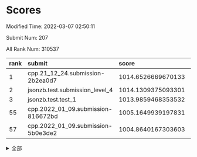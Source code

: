 # Scores

Modified Time: 2022-03-07 02:50:11

Submit Num: 207

All Rank Num: 310537

| rank |               submit               |       score        |       sigma        | pk_num |
| :--- | :--------------------------------- | :----------------- | :----------------- | :----- |
| 1    | cpp.21_12_24.submission-2b2ea0d7   | 1014.6526669670133 | 0.8153300092717259 | 5998   |
| 2    | jsonzb.test.submission_level_4     | 1014.1309375093301 | 0.8020537117345901 | 6000   |
| 3    | jsonzb.test.test_1                 | 1013.9859468353532 | 0.8689076475811529 | 5995   |
| 55   | cpp.2022_01_09.submission-816672bd | 1005.1649939197831 | 0.7229994194290952 | 6003   |
| 57   | cpp.2022_01_09.submission-5b0e3de2 | 1004.8640167303603 | 0.724738838450085  | 6002   |


<details>
<summary>全部</summary>

| rank |                 submit                 |       score        |       sigma        | pk_num |
| :--- | :------------------------------------- | :----------------- | :----------------- | :----- |
| 1    | cpp.21_12_24.submission-2b2ea0d7       | 1014.6526669670133 | 0.8153300092717259 | 5998   |
| 2    | jsonzb.test.submission_level_4         | 1014.1309375093301 | 0.8020537117345901 | 6000   |
| 3    | jsonzb.test.test_1                     | 1013.9859468353532 | 0.8689076475811529 | 5995   |
| 4    | gobigger.level_3.submission_level_3_46 | 1011.3555140861725 | 0.7630358176381119 | 5999   |
| 5    | gobigger.level_3.submission_level_3_0  | 1011.239766461199  | 0.7700697210607628 | 5998   |
| 6    | gobigger.level_3.submission_level_3_31 | 1011.0442816859003 | 0.7596493119509335 | 6001   |
| 7    | gobigger.level_3.submission_level_3_14 | 1010.967778977299  | 0.7476013012824478 | 6002   |
| 8    | gobigger.level_3.submission_level_3_34 | 1010.8300153272584 | 0.7562396312654114 | 5995   |
| 9    | gobigger.level_3.submission_level_3_43 | 1010.7758338048607 | 0.782679296530617  | 6001   |
| 10   | gobigger.level_3.submission_level_3_25 | 1010.7566835085477 | 0.797054183112862  | 6003   |
| 11   | gobigger.level_3.submission_level_3_41 | 1010.7308169182356 | 0.7563694487504259 | 5998   |
| 12   | gobigger.level_3.submission_level_3_45 | 1010.7173262296095 | 0.7617579880983761 | 5997   |
| 13   | gobigger.level_3.submission_level_3_4  | 1010.6229037683478 | 0.7771901231488425 | 6001   |
| 14   | gobigger.level_3.submission_level_3_2  | 1010.5329871408504 | 0.7479633630600345 | 6003   |
| 15   | gobigger.level_3.submission_level_3_22 | 1010.4386025369668 | 0.76479222155065   | 5993   |
| 16   | gobigger.level_3.submission_level_3_36 | 1010.3898656534211 | 0.773310878201139  | 5999   |
| 17   | gobigger.level_3.submission_level_3_18 | 1010.3612735861839 | 0.7567448693788411 | 5999   |
| 18   | gobigger.level_3.submission_level_3_37 | 1010.3448056569489 | 0.7556540742248236 | 6001   |
| 19   | gobigger.level_3.submission_level_3_15 | 1010.2803951407195 | 0.7595608134133667 | 6003   |
| 20   | gobigger.level_3.submission_level_3_9  | 1010.1631693174484 | 0.7610007310288497 | 5999   |
| 21   | gobigger.level_3.submission_level_3_47 | 1010.1191478605688 | 0.7526671946657423 | 5999   |
| 22   | gobigger.level_3.submission_level_3_23 | 1010.0828403229576 | 0.7660341216216874 | 6005   |
| 23   | gobigger.level_3.submission_level_3_27 | 1010.0671307163817 | 0.763946394370656  | 6000   |
| 24   | gobigger.level_3.submission_level_3_21 | 1009.888958143224  | 0.7711229135253028 | 5998   |
| 25   | gobigger.level_3.submission_level_3_29 | 1009.8840889972245 | 0.761212124322802  | 6005   |
| 26   | gobigger.level_3.submission_level_3_19 | 1009.8684552033657 | 0.7463823631712737 | 5999   |
| 27   | gobigger.level_3.submission_level_3_35 | 1009.8628125922554 | 0.7617961781728775 | 6002   |
| 28   | gobigger.level_3.submission_level_3_32 | 1009.8474171708477 | 0.7572424056498558 | 6000   |
| 29   | gobigger.level_3.submission_level_3_48 | 1009.8164750654648 | 0.7800659793250432 | 6001   |
| 30   | gobigger.level_3.submission_level_3_44 | 1009.7665742795615 | 0.7374718987868054 | 5997   |
| 31   | gobigger.level_3.submission_level_3_11 | 1009.7600127582404 | 0.7508737672725104 | 5998   |
| 32   | gobigger.level_3.submission_level_3_5  | 1009.6771474116564 | 0.7446508089725657 | 6003   |
| 33   | gobigger.level_3.submission_level_3_49 | 1009.6581379481556 | 0.7393625447611236 | 6007   |
| 34   | gobigger.level_3.submission_level_3_13 | 1009.5777534725726 | 0.7476005034906541 | 5998   |
| 35   | gobigger.level_3.submission_level_3_26 | 1009.55599966102   | 0.7370011022404618 | 6003   |
| 36   | gobigger.level_3.submission_level_3_20 | 1009.5212696383511 | 0.7658273285316637 | 6003   |
| 37   | gobigger.level_3.submission_level_3_1  | 1009.4472975207676 | 0.7473805689542898 | 6000   |
| 38   | gobigger.level_3.submission_level_3_7  | 1009.4323910436058 | 0.744035636137036  | 6001   |
| 39   | gobigger.level_3.submission_level_3_38 | 1009.3978706924012 | 0.7388783049431865 | 6003   |
| 40   | gobigger.level_3.submission_level_3_28 | 1009.1967626941608 | 0.7800571399351125 | 6002   |
| 41   | gobigger.level_3.submission_level_3_42 | 1009.1200902161722 | 0.7464193271752514 | 6007   |
| 42   | gobigger.level_3.submission_level_3_30 | 1009.0882560400344 | 0.7758185555831658 | 6003   |
| 43   | gobigger.level_3.submission_level_3_8  | 1009.0199986973416 | 0.7437859234140753 | 6001   |
| 44   | gobigger.level_3.submission_level_3_16 | 1008.934102796564  | 0.7673331948884086 | 6000   |
| 45   | gobigger.level_3.submission_level_3_6  | 1008.8652301044541 | 0.773321780279407  | 5999   |
| 46   | gobigger.level_3.submission_level_3_10 | 1008.8516870330945 | 0.7378729263615971 | 6000   |
| 47   | gobigger.level_3.submission_level_3_17 | 1008.6405836851286 | 0.7300900791962669 | 5999   |
| 48   | gobigger.level_3.submission_level_3_40 | 1008.4309738818151 | 0.7544756864201343 | 6001   |
| 49   | gobigger.level_3.submission_level_3_39 | 1008.2698147117916 | 0.7574671759380044 | 6004   |
| 50   | gobigger.level_3.submission_level_3_33 | 1008.2692549973982 | 0.7369455447616167 | 5995   |
| 51   | gobigger.level_3.submission_level_3_12 | 1008.1379303354055 | 0.7385957455493564 | 6008   |
| 52   | gobigger.level_3.submission_level_3_3  | 1008.1317527491715 | 0.7522611826024235 | 5997   |
| 53   | gobigger.level_3.submission_level_3_24 | 1008.0965176088304 | 0.7439411204811964 | 6003   |
| 54   | gobigger.level_1.submission_level_1_36 | 1006.0417563090325 | 0.7418353485950419 | 6003   |
| 55   | cpp.2022_01_09.submission-816672bd     | 1005.1649939197831 | 0.7229994194290952 | 6003   |
| 56   | gobigger.level_1.submission_level_1_12 | 1005.0134068850023 | 0.7226930967436463 | 6000   |
| 57   | cpp.2022_01_09.submission-5b0e3de2     | 1004.8640167303603 | 0.724738838450085  | 6002   |
| 58   | gobigger.level_1.submission_level_1_39 | 1004.5264935734781 | 0.7098651821642216 | 6003   |
| 59   | gobigger.level_1.submission_level_1_34 | 1004.3422660420138 | 0.7219716234383805 | 6001   |
| 60   | gobigger.level_1.submission_level_1_10 | 1004.2509332115154 | 0.7153508600117885 | 6003   |
| 61   | gobigger.level_1.submission_level_1_49 | 1004.2371953550638 | 0.7129531247710993 | 5999   |
| 62   | gobigger.level_1.submission_level_1_24 | 1004.2125676193467 | 0.7189106129613692 | 6005   |
| 63   | gobigger.level_1.submission_level_1_4  | 1004.1289245221208 | 0.7191223759908184 | 6001   |
| 64   | gobigger.level_1.submission_level_1_3  | 1004.1286077697216 | 0.7292185262455316 | 6003   |
| 65   | gobigger.level_1.submission_level_1_22 | 1004.0111022351958 | 0.7109750614301896 | 6000   |
| 66   | gobigger.level_1.submission_level_1_48 | 1004.0057356762803 | 0.725387868867259  | 5999   |
| 67   | gobigger.level_1.submission_level_1_9  | 1003.9742453801897 | 0.7152406175601376 | 6000   |
| 68   | gobigger.level_1.submission_level_1_25 | 1003.8660812386213 | 0.7223127665734409 | 6001   |
| 69   | gobigger.level_1.submission_level_1_46 | 1003.8392751841081 | 0.7116347798364077 | 6000   |
| 70   | gobigger.level_1.submission_level_1_38 | 1003.7230789530448 | 0.7165160832098972 | 6001   |
| 71   | gobigger.level_1.submission_level_1_32 | 1003.7081276652239 | 0.7197143294047917 | 6003   |
| 72   | gobigger.level_1.submission_level_1_28 | 1003.5786676127451 | 0.7102232088130802 | 6000   |
| 73   | gobigger.level_1.submission_level_1_2  | 1003.5239946074931 | 0.7187299508600493 | 6002   |
| 74   | gobigger.level_1.submission_level_1_18 | 1003.5221990917978 | 0.7136493923207667 | 6001   |
| 75   | gobigger.level_1.submission_level_1_0  | 1003.4464985097233 | 0.7212037735727709 | 6003   |
| 76   | gobigger.level_1.submission_level_1_42 | 1003.4254380588925 | 0.713983396432103  | 6003   |
| 77   | gobigger.level_1.submission_level_1_1  | 1003.4252828297678 | 0.7138650232364734 | 6006   |
| 78   | gobigger.level_1.submission_level_1_20 | 1003.3145405305099 | 0.7082668982038807 | 5999   |
| 79   | gobigger.level_1.submission_level_1_23 | 1003.2975318787163 | 0.7141955119284924 | 6000   |
| 80   | gobigger.level_1.submission_level_1_41 | 1003.2841948824376 | 0.7235157916851428 | 5999   |
| 81   | gobigger.level_1.submission_level_1_15 | 1003.2821041650891 | 0.7090249997218525 | 6002   |
| 82   | gobigger.level_1.submission_level_1_37 | 1003.2435145997971 | 0.7165808787659905 | 6002   |
| 83   | gobigger.level_1.submission_level_1_13 | 1003.2264462627777 | 0.7260989846894321 | 6000   |
| 84   | gobigger.level_1.submission_level_1_5  | 1003.1477225036315 | 0.7184224667878207 | 6004   |
| 85   | gobigger.level_1.submission_level_1_31 | 1003.1392028378208 | 0.7152243939946857 | 6000   |
| 86   | gobigger.level_1.submission_level_1_44 | 1003.0958992634714 | 0.7162098044427637 | 6000   |
| 87   | gobigger.level_1.submission_level_1_7  | 1003.0904299017756 | 0.7185581275419787 | 6005   |
| 88   | gobigger.level_1.submission_level_1_47 | 1003.0315393088482 | 0.713269295458401  | 6000   |
| 89   | gobigger.level_1.submission_level_1_14 | 1002.8887898423336 | 0.7139591670458008 | 6003   |
| 90   | gobigger.level_1.submission_level_1_16 | 1002.8816146884786 | 0.7202338020674348 | 6004   |
| 91   | gobigger.level_1.submission_level_1_27 | 1002.8318939821584 | 0.7091885471556917 | 5998   |
| 92   | gobigger.level_1.submission_level_1_21 | 1002.6948847137393 | 0.7157578572471035 | 5998   |
| 93   | gobigger.level_1.submission_level_1_45 | 1002.6747443890953 | 0.7150741925782101 | 5996   |
| 94   | gobigger.level_1.submission_level_1_35 | 1002.6410317178896 | 0.7257554070293565 | 6001   |
| 95   | gobigger.level_1.submission_level_1_29 | 1002.621219777247  | 0.702731316348572  | 6002   |
| 96   | gobigger.level_1.submission_level_1_30 | 1002.5746035286915 | 0.7183138710725419 | 6002   |
| 97   | gobigger.level_1.submission_level_1_43 | 1002.5178405049953 | 0.7151238788885307 | 5999   |
| 98   | gobigger.level_1.submission_level_1_33 | 1002.3875700203051 | 0.7188279773919922 | 6003   |
| 99   | gobigger.level_1.submission_level_1_19 | 1002.3712713209264 | 0.7022610669983865 | 5999   |
| 100  | gobigger.level_1.submission_level_1_40 | 1002.3443814717142 | 0.7134530562868261 | 6002   |
| 101  | gobigger.level_1.submission_level_1_6  | 1002.2878906748466 | 0.7173778126312949 | 6006   |
| 102  | gobigger.level_1.submission_level_1_8  | 1001.9825397497058 | 0.7115393192457853 | 6003   |
| 103  | gobigger.level_1.submission_level_1_11 | 1001.9437955490756 | 0.7198726708752011 | 5994   |
| 104  | gobigger.level_1.submission_level_1_17 | 1001.0201868302703 | 0.7032369959102412 | 6000   |
| 105  | gobigger.level_1.submission_level_1_26 | 1000.9581954717816 | 0.7209262777119905 | 5999   |
| 106  | gobigger.random.submission_random_25   | 997.6418376116417  | 0.7087398884148596 | 6003   |
| 107  | gobigger.random.submission_random_38   | 997.1941106205828  | 0.7107454019702483 | 6001   |
| 108  | gobigger.random.submission_random_1    | 997.1418416877802  | 0.7022360237473246 | 6001   |
| 109  | gobigger.random.submission_random_13   | 997.052330816058   | 0.6985010688426354 | 5991   |
| 110  | gobigger.random.submission_random_42   | 996.9350973248409  | 0.7069572722938696 | 6002   |
| 111  | gobigger.random.submission_random_26   | 996.8626051956741  | 0.6990317432772338 | 6003   |
| 112  | gobigger.random.submission_random_36   | 996.6211064304919  | 0.7092111741467466 | 6003   |
| 113  | gobigger.random.submission_random_35   | 996.6149077888895  | 0.7012039959402752 | 6001   |
| 114  | gobigger.random.submission_random_43   | 996.5849131777202  | 0.7051829341493787 | 6000   |
| 115  | gobigger.random.submission_random_6    | 996.5584095364061  | 0.6983787191739051 | 6000   |
| 116  | gobigger.random.submission_random_40   | 996.5511624561304  | 0.7086207093252773 | 5999   |
| 117  | gobigger.random.submission_random_28   | 996.5438713276536  | 0.7113103935134376 | 6000   |
| 118  | gobigger.random.submission_random_44   | 996.4800681603108  | 0.701770021811242  | 6000   |
| 119  | gobigger.random.submission_random_37   | 996.4150299344481  | 0.7075522864428013 | 6000   |
| 120  | gobigger.random.submission_random_10   | 996.3746716644811  | 0.7159033068546685 | 6000   |
| 121  | gobigger.random.submission_random_15   | 996.31535652371    | 0.711559477215073  | 5997   |
| 122  | gobigger.random.submission_random_39   | 996.2623153807314  | 0.7252999750670753 | 6001   |
| 123  | gobigger.random.submission_random_49   | 996.2289808571122  | 0.706935994335707  | 6002   |
| 124  | gobigger.random.submission_random_9    | 996.199922991437   | 0.7158359622984848 | 5997   |
| 125  | gobigger.random.submission_random_19   | 996.1886820905079  | 0.7052447634321155 | 6004   |
| 126  | gobigger.random.submission_random_3    | 996.1453025738803  | 0.7139922112025889 | 6005   |
| 127  | gobigger.random.submission_random_45   | 996.1233199081458  | 0.7162907675060293 | 5996   |
| 128  | gobigger.random.submission_random_24   | 996.0383476562218  | 0.6925386655724163 | 6002   |
| 129  | gobigger.random.submission_random_8    | 996.0358829435468  | 0.7079934607004642 | 6000   |
| 130  | gobigger.random.submission_random_32   | 995.9956073208253  | 0.7060423439684576 | 6003   |
| 131  | gobigger.random.submission_random_33   | 995.981469234818   | 0.7120027387795121 | 5997   |
| 132  | gobigger.random.submission_random_41   | 995.9334843395476  | 0.7151271343374026 | 6001   |
| 133  | gobigger.random.submission_random_4    | 995.8041479024291  | 0.7056466581260294 | 6002   |
| 134  | gobigger.random.submission_random_5    | 995.7571288028165  | 0.7199942371959177 | 6005   |
| 135  | gobigger.random.submission_random_22   | 995.7259157149638  | 0.7127224406081748 | 5998   |
| 136  | gobigger.random.submission_random_29   | 995.7101394570294  | 0.7202090282564582 | 6002   |
| 137  | gobigger.random.submission_random_16   | 995.5648505024388  | 0.705252244007263  | 6005   |
| 138  | gobigger.random.submission_random_11   | 995.5643296203627  | 0.7260994360569512 | 5996   |
| 139  | gobigger.random.submission_random_27   | 995.5455584318746  | 0.7336345909645149 | 6002   |
| 140  | gobigger.random.submission_random_7    | 995.5445643618309  | 0.7143578403576415 | 6005   |
| 141  | gobigger.random.submission_random_21   | 995.5244146530515  | 0.7104118881298531 | 5997   |
| 142  | gobigger.random.submission_random_46   | 995.5025122504413  | 0.7166173968429338 | 5998   |
| 143  | gobigger.random.submission_random_23   | 995.5020304150263  | 0.711239309775875  | 6005   |
| 144  | gobigger.random.submission_random_17   | 995.5006779928626  | 0.7138809105278825 | 5999   |
| 145  | gobigger.random.submission_random_48   | 995.461338931198   | 0.7023558843974379 | 5996   |
| 146  | gobigger.random.submission_random_0    | 995.4150143951621  | 0.7183914254417231 | 6004   |
| 147  | gobigger.random.submission_random_20   | 995.3638612722867  | 0.7096160187992948 | 6005   |
| 148  | gobigger.random.submission_random_2    | 995.3166083766823  | 0.7076273001572685 | 6002   |
| 149  | gobigger.random.submission_random_18   | 995.2798206515071  | 0.7086419361185651 | 6003   |
| 150  | gobigger.random.submission_random_14   | 995.2101069289963  | 0.7098813072979216 | 6000   |
| 151  | gobigger.random.submission_random_34   | 994.9694401322439  | 0.7153766198410619 | 6001   |
| 152  | gobigger.random.submission_random_31   | 994.9630493475141  | 0.7123539049922886 | 5998   |
| 153  | gobigger.random.submission_random_12   | 994.8127988075076  | 0.6992984221605826 | 5999   |
| 154  | gobigger.random.submission_random_30   | 994.622488940042   | 0.728430411979596  | 6002   |
| 155  | gobigger.random.submission_random_47   | 994.4554679445589  | 0.7266777107165847 | 6002   |
| 156  | gobigger.level_2.submission_level_2_22 | 994.1992433959766  | 0.7345099922689446 | 6001   |
| 157  | gobigger.level_2.submission_level_2_14 | 994.1590613622762  | 0.7257517691635025 | 6004   |
| 158  | gobigger.level_2.submission_level_2_25 | 993.9140084364117  | 0.7317330422896987 | 6006   |
| 159  | gobigger.level_2.submission_level_2_19 | 993.6267259680769  | 0.7303054709560444 | 6004   |
| 160  | gobigger.level_2.submission_level_2_39 | 993.5726927988172  | 0.7414850064306023 | 5999   |
| 161  | gobigger.level_2.submission_level_2_23 | 993.5614739711036  | 0.7416520110264214 | 6001   |
| 162  | gobigger.level_2.submission_level_2_44 | 993.4770801694262  | 0.7379707099119994 | 5998   |
| 163  | gobigger.level_2.submission_level_2_9  | 993.4292478740626  | 0.7436475721866314 | 6006   |
| 164  | gobigger.level_2.submission_level_2_41 | 993.3493119540916  | 0.7184078033673253 | 6006   |
| 165  | gobigger.level_2.submission_level_2_3  | 993.2846225413073  | 0.7324667050207325 | 5999   |
| 166  | gobigger.level_2.submission_level_2_24 | 993.196823952249   | 0.7431715953457699 | 5999   |
| 167  | gobigger.level_2.submission_level_2_47 | 993.1360151076909  | 0.7372487826964608 | 5996   |
| 168  | gobigger.level_2.submission_level_2_34 | 993.0399610477782  | 0.7325171374956824 | 6000   |
| 169  | gobigger.level_2.submission_level_2_20 | 992.9950299293037  | 0.7526031412300542 | 6001   |
| 170  | gobigger.level_2.submission_level_2_13 | 992.9274635219696  | 0.7284062142848933 | 6006   |
| 171  | gobigger.level_2.submission_level_2_15 | 992.8235101800149  | 0.7394112416434008 | 6003   |
| 172  | gobigger.level_2.submission_level_2_6  | 992.8192742866198  | 0.7204762456243354 | 6002   |
| 173  | gobigger.level_2.submission_level_2_30 | 992.8088141662065  | 0.7402056764871858 | 6001   |
| 174  | gobigger.level_2.submission_level_2_46 | 992.755953043226   | 0.7249291382947464 | 5999   |
| 175  | gobigger.level_2.submission_level_2_49 | 992.7381984716362  | 0.7225694462037389 | 6001   |
| 176  | gobigger.level_2.submission_level_2_32 | 992.7301020145968  | 0.7446779997551005 | 6000   |
| 177  | gobigger.level_2.submission_level_2_21 | 992.4632276279794  | 0.733685017974352  | 5998   |
| 178  | gobigger.level_2.submission_level_2_11 | 992.4161415179778  | 0.740752923650119  | 6000   |
| 179  | gobigger.level_2.submission_level_2_10 | 992.3351591030961  | 0.7399932041963976 | 5996   |
| 180  | gobigger.level_2.submission_level_2_18 | 992.2998129237566  | 0.7585898774728301 | 5997   |
| 181  | gobigger.level_2.submission_level_2_7  | 992.1903299547089  | 0.7551671067370729 | 6000   |
| 182  | gobigger.level_2.submission_level_2_2  | 992.1640984076197  | 0.7551964692484383 | 6007   |
| 183  | gobigger.level_2.submission_level_2_40 | 992.1274253320031  | 0.7450532076493791 | 6001   |
| 184  | gobigger.level_2.submission_level_2_4  | 991.9747123956613  | 0.7395668094765346 | 5998   |
| 185  | gobigger.level_2.submission_level_2_16 | 991.9730592329865  | 0.7471772961695412 | 6001   |
| 186  | gobigger.level_2.submission_level_2_0  | 991.9117327538687  | 0.7621007009871437 | 6001   |
| 187  | gobigger.level_2.submission_level_2_1  | 991.8777011769666  | 0.7527113867213681 | 6004   |
| 188  | gobigger.level_2.submission_level_2_12 | 991.8605736804886  | 0.7313359691733746 | 5998   |
| 189  | gobigger.level_2.submission_level_2_27 | 991.7834412113447  | 0.7370050168018843 | 5996   |
| 190  | gobigger.level_2.submission_level_2_48 | 991.7827987855487  | 0.7440522343586344 | 6000   |
| 191  | gobigger.level_2.submission_level_2_33 | 991.643879557458   | 0.7431457227133146 | 6003   |
| 192  | gobigger.level_2.submission_level_2_37 | 991.6423768131233  | 0.743924776151633  | 5998   |
| 193  | gobigger.level_2.submission_level_2_8  | 991.4975811832913  | 0.7497904069985404 | 5998   |
| 194  | gobigger.level_2.submission_level_2_45 | 991.3512634052782  | 0.7549315717777452 | 6003   |
| 195  | gobigger.level_2.submission_level_2_43 | 991.2843122525828  | 0.7554983815276795 | 5997   |
| 196  | gobigger.level_2.submission_level_2_36 | 991.2749221583211  | 0.7585680193120433 | 5996   |
| 197  | gobigger.level_2.submission_level_2_26 | 991.257822094762   | 0.749666284521449  | 6003   |
| 198  | gobigger.level_2.submission_level_2_29 | 991.1004116174116  | 0.7536992356960354 | 5997   |
| 199  | gobigger.level_2.submission_level_2_38 | 991.0844023618315  | 0.7601323506592911 | 5995   |
| 200  | gobigger.level_2.submission_level_2_42 | 991.0602831628262  | 0.770867423498946  | 6005   |
| 201  | gobigger.level_2.submission_level_2_5  | 990.9387454650494  | 0.7606068742474176 | 6003   |
| 202  | gobigger.level_2.submission_level_2_31 | 990.8656886418281  | 0.7567702339753838 | 5994   |
| 203  | gobigger.level_2.submission_level_2_35 | 990.3489623898221  | 0.7580840252500041 | 6004   |
| 204  | gobigger.level_2.submission_level_2_17 | 990.1449230149528  | 0.7701192274776332 | 6000   |
| 205  | gobigger.level_2.submission_level_2_28 | 989.8125823576448  | 0.7820204367173735 | 5999   |
| 206  | gobigger.none.submission_none_1        | 978.9532253286959  | 1.2795126070742708 | 6005   |
| 207  | gobigger.none.submission_none_0        | 975.8937382713239  | 1.5133208782600402 | 5999   |

</details>
